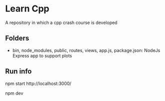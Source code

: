 # Learn Cpp

A repository in which a cpp crash course is developed

## Folders

- bin, node_modules, public, routes, views, app.js, package.json: NodeJs Express app to support plots


## Run info
npm start
http://localhost:3000/

npm dev